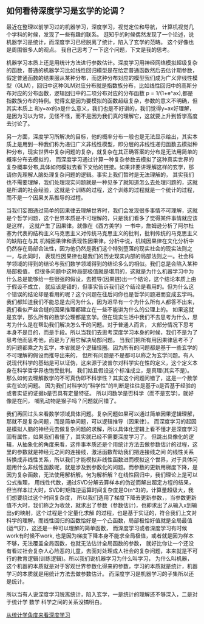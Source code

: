 ##  如何看待深度学习是玄学的论调？


最近在整理以前学习过的机器学习，深度学习，视觉定位和导航， 计算机视觉几个学科的时候，发现了一些有趣的联系。 逛知乎的时候偶然发现了一个论述，说
机器学习是统计，而深度学习已经脱离了统计，陷入了玄学的范畴。 这个好像也是周围很多人的观点。 我自己思考了一下这个问题，下文是我的思考。

机器学习本质上还是用统计方法进行参数估计。深度学习用神经网络模拟超级复杂的函数，普通的机器学习比如线性回归模型是在给定普通函数然后去估计期参数，
假定普通函数的结果服从某种分布，而这种分布对应的模型我们成为广义非线性模型（GLM），回归中这种GLM对应分布就是指数族分布，比如线性回归中的高斯分布对应的分布函数，逻辑回归中的二项分布对应的分布函数 p = 1/(1+e^ax),都是指数族分布的特例。觉得玄是因为要模拟的函数超级复杂，参数的意义不明确，但其实本质上
和y=ax的a是什么意义，我们也是不好讲的，我们觉得y=ax好理解，是因为习以为常，见怪不怪，而不是因为我们真的理解它，这就要上升到哲学高度去讨论了。

另一方面，深度学习所解决的目标，他的概率分布一般也是无法显示给出，其实本质上是用到一种我们称为递归广义非线性模型，即分层的非线性递归函数去模拟种种分布，现实世界中复杂问题的复杂，就复杂在其正确答案的分布是无法用简单的概率分布去模拟的，
而深度学习通过计算一种复杂参数去模拟了这种真实世界的复杂概率分布,具体如何模拟去看下文给的链接。如果非要讲理解这样的玄学，那请你先理解人脑处理复杂问题的逻辑。事实上我们暂时是无法理解的，
其实我们也不需要理解，我们处理现实问题就是一种见多了就知道怎么去处理问题的，这就是所谓的社会经验，这就是个训练的过程，这个训练的过程就是一个统计的过程，
而不是一个因果关系推导的过程。

当我们妄图通过简单的因果律去理解世界时，我们会发现很多事情不可理解，这就是个哲学问题，这个世界本质是不可理解的，只是我们看多了觉得某件事情就应该是这样，
这就产生了因果律。就像在《西方美学》一书中，詹姆逊分析了阿尔杜塞为代表的结构主义马克思主义对传统马克思主义的批判，批判传统的马克思主义的缺陷在与其
机械因果律和表现性因果律。分析中说，机械因果律在文化分析中仍然存在局部合法性，因为他仍然是我们这个特别堕落的现实社会的现实法则之一，与此同时，
表现性因果律也是我们的历史现实内部的局部法则之一。社会科学领域的得到的结论与我们数学领域得到的结论多么的相似。我们总是会陷入某种局部极值，
但很多问题中这种局部极值就是堪用的，这就是为什么机器学习中为什么总是能够给一些很强的假设，去推导(因果链)出一个结论，这个结论本质上由于假设不成立，
就应该是错的，但事实告诉我们这个结论是看用的。但为什么这个错误的结论却是看用的呢？这个问题在往后问你也是哲学问题进而变成玄学吗。
我们都知道我们不能总是去问为什么，因为迟早有一个为什么所有人都答不出来，我们看似严丝合缝的因果推理都建立在一些不能讲为什么的公理上的。
如果这就是玄学，那么所有的数学公理都是玄学。但在现实生活中我们不去思考为什么，思考为什么是在帮助我们解决怎么干的问题。对于普通人而言，
大部分情况下思考本身不是目的，而是手段。所以当我们去思考深度学习本身的时候，我们不是为了思考他而思考他，而是为了用它解决局部问题。
当我们把所有用因果律思考不了的问题都乘之为玄学，本省就是个逻辑怪圈。因为所有的问题都是基于一些玄学的不可理解的假设而推导出来的，
但所有问题是不是都可以称之为玄学问题。有人说现代科学的基础是可以证伪，这来源于波普尔对科学实在性的定义，这个定义本身在科学哲学界也饱受批判。
我们姑且假设这个标准成立，是真理(其实不是)。那么如何去理解数学的不可真伪即不科学性？其实这个问题问错了，这是一个数学实在论的问题。
因为我们对科学的“科学性”的判断是往往是基于a是否基于经验的或者实证的证据b是否具有定量特征。 所以问数学是否科学（而不是玄学)，就好像是在问，
哺乳动物是猴子吗？问题就问错了。

我们再回过头来看数学领域具体问题。复杂问题如果可以通过简单因果逻辑理解，那就不是复杂问题，而是简单问题，可以逻辑推导（因果律）。
而深度学习的起因是模拟人脑的神经元去做复杂问题的求解，所以具体化逻辑上看不懂才是深度学习固有属性，如果我们看懂了，其实就已经不需要深度学习了。
但跳出具像化的逻辑，从抽象化的角度来看，这件事本质还是个用统计方法去做参数估计的过程，这里的参数就是神经元之间的连接线，激活函数帮助我们把连接线之间
的线性关系转换成非线性关系，所以我们才能模拟非线性函数进而模拟这个世界，对于具体问题用什么非线性函数呢，就是涉及到参数化的问题。而参数的更新用梯度下降，是因为复杂函数，无法使用解析解。何为解析解？在线性回归中，我们理论上是可以公式推理，
用线性代数，通过SVD分解去算样本的伪逆而解出超定方程的结果，但当样本过大时，SVD时矩阵逆运算时间复杂度是O(n^3)的，计算量超级大，我们想要绕过这个时间复杂度，
所以我们选用了梯度下降去更新参数，，当参数更新值不大时，我们称之为收敛，就求出了参数（参数估计)，也即求出了从输入x到输出y的映射，这个过程是个定量化求解
的过程，也是基于实证的，符合我们上文对科学的理解。而线性回归的函数恰好是一个凸函数，局部极恰好值就是全局最值(运气好)，这还是一种可以理解的简单函数，
而深度学习或者深度学习有时候work有时候不work, 也是因为梯度下降本身不能求全局极值，或者就是因为样本不够，无法覆盖全局函数，也就无法估计全局函数的参数，
就好比你让一个还没有看过社会复杂人心险恶的儿童，去面对处理成人社会的复杂问题，本来就是不可行的教育逻辑(训练逻辑)。所以我们说机器学习为什么叫学习，
为什么叫机器，这个机器的本质就是对于客观世界参数化得来的参数，学习的本质就是统计，机器学习的本质就是用统计方法去做参数估计。
而深度学习是机器学习的子集所以还是统计。

所以当有人说深度学习脱离统计，陷入玄学，一是统计的理解还不够深入，二是对于统计学 数学 科学之间的关系没搞明白。

[从统计学角度来看深度学习](https://cosx.org/2015/05/a-statistical-view-of-deep-learning-i-recursive-glms/)
